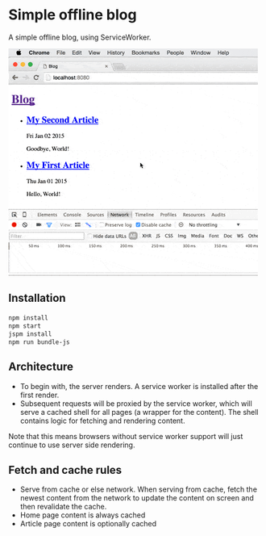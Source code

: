 # Simple offline blog

A simple offline blog, using ServiceWorker.

![Demo](demo.gif)

## Installation

```
npm install
npm start
jspm install
npm run bundle-js
```

## Architecture
* To begin with, the server renders. A service worker is installed after the
  first render.
* Subsequent requests will be proxied by the service worker, which will serve a
  cached shell for all pages (a wrapper for the content). The shell contains
  logic for fetching and rendering content.

Note that this means browsers without service worker support will just continue
to use server side rendering.

## Fetch and cache rules
* Serve from cache or else network. When serving from cache, fetch the newest
  content from the network to update the content on screen and then revalidate
  the cache.
* Home page content is always cached
* Article page content is optionally cached
